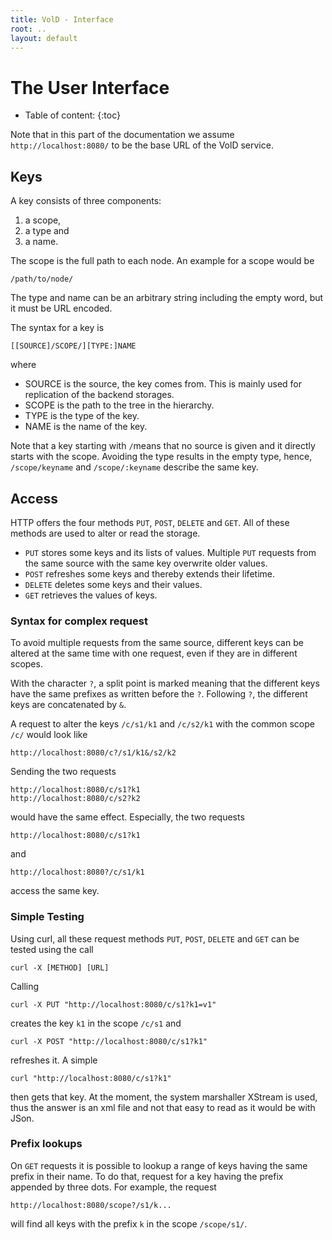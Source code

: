 ```yaml
---
title: VolD - Interface
root: ..
layout: default
---
```



The User Interface
=========

* Table of content:
{:toc}

Note that in this part of the documentation we assume `http://localhost:8080/` to be the base URL of the VolD service.

Keys
----

A key consists of three components:
1. a scope,
2. a type and
3. a name.

The scope is the full path to each node. An example for a scope would be

    /path/to/node/

The type and name can be an arbitrary string including the empty word, but it must be URL encoded.

The syntax for a key is

    [[SOURCE]/SCOPE/][TYPE:]NAME

where
* SOURCE is the source, the key comes from. This is mainly used for replication of the backend storages.
* SCOPE is the path to the tree in the hierarchy.
* TYPE is the type of the key.
* NAME is the name of the key.

Note that a key starting with `/`means that no source is given and it directly starts with the scope. Avoiding the type results in the empty type, hence, `/scope/keyname` and `/scope/:keyname` describe the same key.

Access
------

HTTP offers the four methods `PUT`, `POST`, `DELETE` and `GET`.
All of these methods are used to alter or read the storage.
* `PUT` stores some keys and its lists of values. Multiple `PUT` requests from the same source with the same key overwrite older values.
* `POST` refreshes some keys and thereby extends their lifetime.
* `DELETE` deletes some keys and their values.
* `GET` retrieves the values of keys.

### Syntax for complex request

To avoid multiple requests from the same source, different keys can be altered at the same time with one request, even if they are in different scopes.

With the character `?`, a split point is marked meaning that the different keys have the same prefixes as written before the `?`. Following `?`, the different keys are concatenated by `&`.

A request to alter the keys `/c/s1/k1` and `/c/s2/k1` with the common scope `/c/` would look like

    http://localhost:8080/c?/s1/k1&/s2/k2

Sending the two requests

    http://localhost:8080/c/s1?k1
    http://localhost:8080/c/s2?k2

would have the same effect.
Especially, the two requests

    http://localhost:8080/c/s1?k1

and

    http://localhost:8080?/c/s1/k1

access the same key.


### Simple Testing

Using curl, all these request methods `PUT`, `POST`, `DELETE` and `GET` can be tested using the call

    curl -X [METHOD] [URL]

Calling

    curl -X PUT "http://localhost:8080/c/s1?k1=v1"

creates the key `k1` in the scope `/c/s1` and

    curl -X POST "http://localhost:8080/c/s1?k1"

refreshes it. A simple

    curl "http://localhost:8080/c/s1?k1"

then gets that key. At the moment, the system marshaller XStream is used, thus the answer is an xml file and not that easy to read as it would be with JSon.

### Prefix lookups

On `GET` requests it is possible to lookup a range of keys having the same prefix in their name.
To do that, request for a key having the prefix appended by three dots. For example, the request

    http://localhost:8080/scope?/s1/k...

will find all keys with the prefix `k` in the scope `/scope/s1/`.
